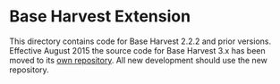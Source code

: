 # Base Harvest Extension

This directory contains code for Base Harvest 2.2.2 and prior versions. Effective August 2015 the source code for Base Harvest 3.x has been moved to its [own repository](https://github.com/LANDIS-II-Foundation/Extension-Base-Harvest). All new development should use the new repository. 
